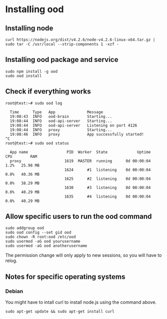 # Installing ood

## Installing node
```
curl https://nodejs.org/dist/v4.2.6/node-v4.2.6-linux-x64.tar.gz | sudo tar -C /usr/local --strip-components 1 -xzf -
```

## Installing ood package and service
```
sudo npm install -g ood
sudo ood install
```

## Check if everything works
```
root@test:~# sudo ood log

  Time      Type   App              Message  
  19:08:43  INFO   ood-brain        Starting...  
  19:08:44  INFO   ood-api-server   Starting...  
  19:08:44  INFO   ood-api-server   Listening on port 4126  
  19:08:44  INFO   proxy            Starting...  
  19:08:46  INFO   proxy            App successfully started!  
^C
root@test:~# sudo ood status

  App name                 PID  Worker  State             Uptime     CPU        RAM  
  proxy                   1619  MASTER  running      0d 00:00:04    1.2%   25.98 MB  
                          1624      #1  listening    0d 00:00:04    0.0%   40.36 MB  
                          1625      #2  listening    0d 00:00:04    0.0%   38.29 MB  
                          1630      #3  listening    0d 00:00:04    0.0%   40.29 MB  
                          1635      #4  listening    0d 00:00:04    0.0%   40.29 MB  

```

## Allow specific users to run the ood command
```
sudo addgroup ood
sudo ood config --set gid ood
sudo chown -R root:ood /etc/ood
sudo usermod -aG ood yourusername
sudo usermod -aG ood anotherusername
```
The permission change will only apply to new sessions, so you will have to relog.

## Notes for specific operating systems
### Debian
You might have to intall curl to install node.js using the command above.
```
sudo apt-get update && sudo apt-get install curl
```

